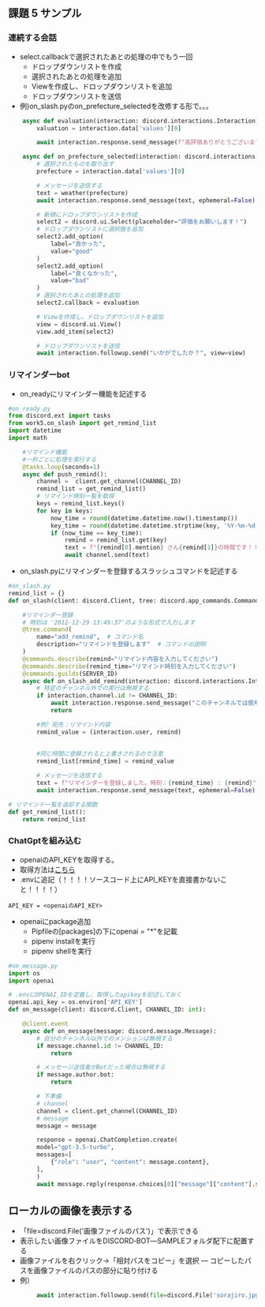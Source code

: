 ## 課題 5 サンプル

### 連続する会話
- select.callbackで選択されたあとの処理の中でもう一回
    - ドロップダウンリストを作成
    - 選択されたあとの処理を追加
    - Viewを作成し、ドロップダウンリストを追加
    - ドロップダウンリストを送信
- 例)on_slash.pyのon_prefecture_selectedを改修する形で。。。
```python
    async def evaluation(interaction: discord.interactions.Interaction):
        valuation = interaction.data['values'][0]

        await interaction.response.send_message(f"高評価ありがとうございます！", ephemeral=False)

    async def on_prefecture_selected(interaction: discord.interactions.Interaction):
        # 選択されたものを取り出す
        prefecture = interaction.data['values'][0]

        # メッセージを送信する
        text = weather(prefecture)
        await interaction.response.send_message(text, ephemeral=False)

        # 新規にドロップダウンリストを作成
        select2 = discord.ui.Select(placeholder="評価をお願いします！")
        # ドロップダウンリストに選択肢を追加
        select2.add_option(
            label="良かった",
            value="good"
        )
        select2.add_option(
            label="良くなかった",
            value="bad"
        )
        # 選択されたあとの処理を追加
        select2.callback = evaluation

        # Viewを作成し、ドロップダウンリストを追加
        view = discord.ui.View()
        view.add_item(select2)

        # ドロップダウンリストを送信
        await interaction.followup.send("いかがでしたか？", view=view)
```


### リマインダーbot
- on_readyにリマインダー機能を記述する
```python
#on_ready.py
from discord.ext import tasks
from work5.on_slash import get_remind_list
import datetime
import math

    #リマインド機能
    #一秒ごとに処理を実行する
    @tasks.loop(seconds=1)
    async def push_remind():
        channel =  client.get_channel(CHANNEL_ID)
        remind_list = get_remind_list()
        # リマインド時刻一覧を取得
        keys = remind_list.keys()
        for key in keys:
            now_time = round(datetime.datetime.now().timestamp())
            key_time = round(datetime.datetime.strptime(key, '%Y-%m-%d %H:%M:%S').timestamp())
            if (now_time == key_time):
                remind = remind_list.get(key) 
                text = f"{remind[0].mention} さん{remind[1]}の時間です！！！"
                await channel.send(text)
```
- on_slash.pyにリマインダーを登録するスラッシュコマンドを記述する
```python
#on_slash.py
remind_list = {}
def on_slash(client: discord.Client, tree: discord.app_commands.CommandTree, commands: discord.app_commands, CHANNEL_ID: int, SERVER_ID: int):

    #リマインダー登録
    # 時刻は '2012-12-29 13:49:37'のような形式で入力します
    @tree.command(
        name="add_remind",  # コマンド名
        description="リマインドを登録します"  # コマンドの説明
    )
    @commands.describe(remind="リマインド内容を入力してください")
    @commands.describe(remind_time="リマインド時刻を入力してください")
    @commands.guilds(SERVER_ID)
    async def on_slash_add_remind(interaction: discord.interactions.Interaction, remind : str, remind_time: str):
        # 特定のチャンネル外での実行は無視する
        if interaction.channel.id != CHANNEL_ID:
            await interaction.response.send_message("このチャンネルでは使用できません", ephemeral=True)
            return

        #例）宛先：リマインド内容
        remind_value = (interaction.user, remind)
        
        
        #同じ時間に登録されると上書きされるので注意
        remind_list[remind_time] = remind_value

        # メッセージを送信する
        text = f"リマインダーを登録しました。時刻：{remind_time} : {remind}"
        await interaction.response.send_message(text, ephemeral=False)

# リマインド一覧を返却する関数
def get_remind_list():
    return remind_list
```

### ChatGptを組み込む
- openaiのAPI_KEYを取得する。
- 取得方法は[こちら](https://auto-worker.com/blog/?p=6988)
- .envに追記（！！！！ソースコード上にAPI_KEYを直接書かないこと！！！！）
```
API_KEY = <openaiのAPI_KEY>
```
- openaiにpackage追加
    - Pipfileの[packages]の下にopenai = "*"を記載
    - pipenv installを実行
    - pipenv shellを実行

```python
#on_message.py
import os
import openai

# .envにOPENAI_IDを定義し、取得したapikeyを記述しておく
openai.api_key = os.environ['API_KEY']
def on_message(client: discord.Client, CHANNEL_ID: int):

    @client.event
    async def on_message(message: discord.message.Message):
        # 自分のチャンネル以外でのメンションは無視する
        if message.channel.id != CHANNEL_ID:
            return

        # メッセージ送信者がBotだった場合は無視する
        if message.author.bot:
            return

        # 下準備
        # channel
        channel = client.get_channel(CHANNEL_ID)
        # message
        message = message

        response = openai.ChatCompletion.create(
        model="gpt-3.5-turbo",
        messages=[
            {"role": "user", "content": message.content},
        ],
        )
        await message.reply(response.choices[0]["message"]["content"].strip())
```
## ローカルの画像を表示する
- 「file=discord.File('画像ファイルのパス')」で表示できる
- 表示したい画像ファイルをDISCORD‐BOT―SAMPLEフォルダ配下に配置する
- 画像ファイルを右クリック→「相対パスをコピー」を選択
― コピーしたパスを画像ファイルのパスの部分に貼り付ける
- 例）
``` python
        await interaction.followup.send(file=discord.File('sorajiro.jpg'), ephemeral=False)

```